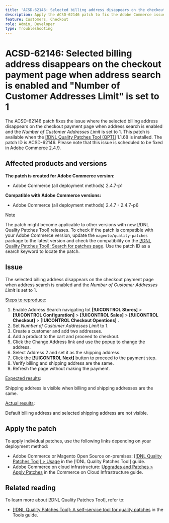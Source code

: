 ```yaml
---
title: 'ACSD-62146: Selected billing address disappears on the checkout payment page when address search is enabled and "Number of Customer Addresses Limit" is set to 1'
description: Apply the ACSD-62146 patch to fix the Adobe Commerce issue where the selected billing address disappears on the checkout payment page when address search is enabled and the "Number of Customer Addresses Limit" is set to 1.The checkout payment page will now retain the selected billing address when address search is enabled.
feature: Customers, Checkout
role: Admin, Developer
type: Troubleshooting
---
```


# ACSD-62146: Selected billing address disappears on the checkout payment page when address search is enabled and "Number of Customer Addresses Limit" is set to 1

The ACSD-62146 patch fixes the issue where the selected billing address disappears on the checkout payment page when address search is enabled and the *Number of Customer Addresses Limit* is set to 1. This patch is available when the [[!DNL Quality Patches Tool (QPT)]](/help/tools/quality-patches-tool/quality-patches-tool-to-self-serve-quality-patches.md) 1.1.68 is installed. The patch ID is ACSD-62146. Please note that this issue is scheduled to be fixed in Adobe Commerce 2.4.9.

## Affected products and versions

**The patch is created for Adobe Commerce version:**

* Adobe Commerce (all deployment methods) 2.4.7-p1

**Compatible with Adobe Commerce versions:**

* Adobe Commerce (all deployment methods) 2.4.7 - 2.4.7-p6

>[!NOTE]
>
>The patch might become applicable to other versions with new [!DNL Quality Patches Tool] releases. To check if the patch is compatible with your Adobe Commerce version, update the `magento/quality-patches` package to the latest version and check the compatibility on the [[!DNL Quality Patches Tool]: Search for patches page](https://experienceleague.adobe.com/tools/commerce-quality-patches/index.html). Use the patch ID as a search keyword to locate the patch.

## Issue

The selected billing address disappears on the checkout payment page when address search is enabled and the *Number of Customer Addresses Limit* is set to 1.

<u>Steps to reproduce</u>:

1. Enable Address Search navigating tot **[!UICONTROL Stores]** > **[!UICONTROL Configuration]** > **[!UICONTROL Sales]** > **[!UICONTROL Checkout]** > **[!UICONTROL Checkout Opentions]** .
1. Set *Number of Customer Addresses Limit* to 1.
1. Create a customer and add two addresses.
1. Add a product to the cart and proceed to checkout.
1. Click the Change Address link and use the popup to change the address.
1. Select Address 2 and set it as the shipping address.
1. Click the **[!UICONTROL Next]** button to proceed to the payment step.
1. Verify billing and shipping address are the same.
1. Refresh the page without making the payment.

<u>Expected results</u>:

Shipping address is visible when billing and shipping addresses are the same.

<u>Actual results</u>:

Default billing address and selected shipping address are not visible.

## Apply the patch

To apply individual patches, use the following links depending on your deployment method:

* Adobe Commerce or Magento Open Source on-premises: [[!DNL Quality Patches Tool] > Usage](/help/tools/quality-patches-tool/usage.md) in the [!DNL Quality Patches Tool] guide.
* Adobe Commerce on cloud infrastructure: [Upgrades and Patches > Apply Patches](https://experienceleague.adobe.com/docs/commerce-cloud-service/user-guide/develop/upgrade/apply-patches.html) in the Commerce on Cloud Infrastructure guide.

## Related reading

To learn more about [!DNL Quality Patches Tool], refer to:

* [[!DNL Quality Patches Tool]: A self-service tool for quality patches](/help/tools/quality-patches-tool/quality-patches-tool-to-self-serve-quality-patches.md) in the Tools guide.
